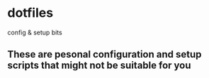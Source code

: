 # dotfiles
config &amp; setup bits

## These are pesonal configuration and setup scripts that might not be suitable for you
